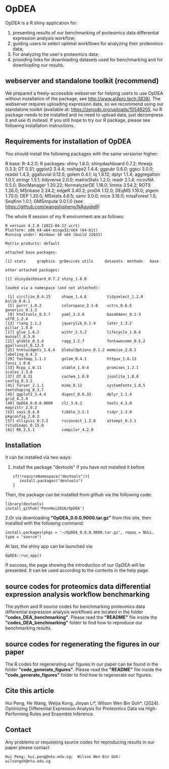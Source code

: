 # OpDEA
OpDEA is a R shiny application for:
1. presenting results of our benchmarking of proteomics data differential expression analysis workflow;
2. guiding users to select optimal workflows for analyzing their proteomics data;
3. For analyzing the user's proteomics data; 
4. providing links for downloading datasets used for benchmarking and for downloading our results.
   
## webserver and standalone toolkit (recommend)
We prepared a freely-accessible webserver for helping users to use OpDEA without installation of the package, 
see http://www.ai4pro.tech:3838/. The webserver requires uploading expression data, so we recommend using our
standalone toolkit (available at: https://zenodo.org/uploads/10548205, no R package needs to be installed and no need to upload data,
just decompress it and use it) instead. If you still hope to try our R package, please see  following installation instructions.

## Requirements for installation of OpDEA
You should install the following packages with the same versionor higher:

R base: R-4.2.0;
R packages: shiny 1.8.0; shinydashboard 0.7.2; threejs 0.3.3; DT 0.31; ggplot2 3.4.4; reshape2 1.4.4; ggpubr 0.6.0; ggsci 3.0.0; readxl 1.4.3; ggalluvial 0.12.5; golem 0.4.1;
iq 1.9.12; dplyr 1.1.4; aggregation 1.0.1; stringr 1.5.1; tidyverse 2.0.0; matrixStats 1.2.0; readr 2.1.4; rrcovNA 0.5.0; BiocManager 1.30.22; NormalyzerDE 1.16.0; limma 3.54.2;
ROTS 1.26.0; MSnbase 2.24.2; edgeR 3.40.2; proDA 1.12.0; DEqMS 1.16.0; plgem 1.70.0; DEP 1.20.0; MSstats 4.6.5; samr 3.0.0; mice 3.16.0; missForest 1.5; SeqKnn 1.0.1; 
GMSimpute 0.0.1.0 (see https://github.com/wangshisheng/NAguideR)

The whole R session of my R environment are as follows:

```
R version 4.2.0 (2022-04-22 ucrt)
Platform: x86_64-w64-mingw32/x64 (64-bit)
Running under: Windows 10 x64 (build 22631)

Matrix products: default  

attached base packages:

[1] stats     graphics  grDevices utils     datasets  methods   base     

other attached packages:

[1] shinydashboard_0.7.2 shiny_1.8.0         

loaded via a namespace (and not attached):

 [1] circlize_0.4.15     shape_1.4.6         tidyselect_1.2.0    bslib_0.6.1        
 [5] purrr_1.0.2         colorspace_2.1-0    vctrs_0.6.5         generics_0.1.3     
 [9] htmltools_0.5.7     yaml_2.3.8          base64enc_0.1-3     utf8_1.2.4         
[13] rlang_1.1.2         jquerylib_0.1.4     later_1.3.2         pillar_1.9.0       
[17] glue_1.6.2          withr_2.5.2         lifecycle_1.0.4     munsell_0.5.0      
[21] gtable_0.3.4        ragg_1.2.7          fontawesome_0.5.2   ggalluvial_0.12.5  
[25] htmlwidgets_1.6.4   GlobalOptions_0.1.2 memoise_2.0.1       labeling_0.4.3     
[29] fastmap_1.1.1       golem_0.4.1         httpuv_1.6.13       fansi_1.0.6        
[33] Rcpp_1.0.11         xtable_1.8-4        promises_1.2.1      scales_1.3.0       
[37] DT_0.31             cachem_1.0.8        jsonlite_1.8.8      config_0.3.2       
[41] farver_2.1.1        mime_0.12           systemfonts_1.0.5   textshaping_0.3.7  
[45] ggplot2_3.4.4       digest_0.6.33       dplyr_1.1.4         grid_4.2.0         
[49] OpDEA_0.0.0.9000    cli_3.6.2           tools_4.2.0         magrittr_2.0.3     
[53] sass_0.4.8          tibble_3.2.1        tidyr_1.3.0         pkgconfig_2.0.3    
[57] ellipsis_0.3.2      rsconnect_1.2.0     attempt_0.3.1       rstudioapi_0.15.0  
[61] R6_2.5.1            compiler_4.2.0 
```
## Installation

It can be installed via two ways:
1. Install the package "devtools" if you have not installed it before

    ```
    if(!requireNamespace("devtools")){
       install.packages("devtools")
    }
    ```

Then, the package can be installed from github via the following code:

    library(devtools)
    install_github('PennHui2016/OpDEA')
   

2.Or via downloading **"OpDEA_0.0.0.9000.tar.gz"** from this site, then installed with the following command:
    
    install.packages(pkgs = '~/OpDEA_0.0.0.9000.tar.gz', repos = NULL, type = "source")

At last, the shiny app can be launched via:

    OpDEA::run_app()

If success, the page showing the introduction of our OpDEA will be presented. It can be used according to the contents in the help page.

## source codes for proteomics data differential expression analysis workflow benchmarking
The python and R source codes for benchmarking proteomics data differential expression analysis workflows are located in the folder **"codes_DEA_benchmarking"**.
Please read the **"README"** file inside the **"codes_DEA_benchmarking"** folder to find how to reproduce our benchmarking results.

## source codes for regenerating the figures in our paper
The R codes for regenerating our figures in our paper can be found in the folder **"code_generate_figures"**. Please read the 
**"README"** file inside the **"code_generate_figures"** folder to find how to regenerate our figures.

## Cite this article
Hui Peng, He Wang, Weijia Kong, Jinyan Li*, Wilson Wen Bin Goh*. (2024). Optimizing Differential Expression Analysis for Proteomics Data via High-Performing Rules and Ensemble Inference.

 
## Contact
Any problems or requesting source codes for reproducing results in our paper please contact

    Hui Peng: hui.peng@ntu.edu.sg;  Wilson Wen Bin Goh: wilsongoh@ntu.edu.sg

